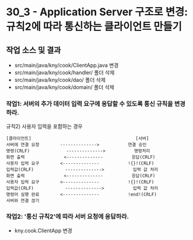 # 30_3 - Application Server 구조로 변경: 규칙2에 따라 통신하는 클라이언트 만들기

## 작업 소스 및 결과

- src/main/java/kny/cook/ClientApp.java 변경
- src/main/java/kny/cook/handler/ 폴더 삭제
- src/main/java/kny/cook/dao/ 폴더 삭제
- src/main/java/kny/cook/domain/ 폴더 삭제


### 작업1: 서버의 추가 데이터 입력 요구에 응답할 수 있도록 통신 규칙을 변경하라. 

규칙2) 사용자 입력을 포함하는 경우
```
[클라이언트]                                        [서버]
서버에 연결 요청        -------------->           연결 승인
명령(CRLF)              -------------->           명령처리
화면 출력               <--------------           응답(CRLF)
사용자 입력 요구        <--------------           !{}!(CRLF)
입력값(CRLF)            -------------->           입력 값 처리
화면 출력               <--------------           응답(CRLF)
사용자 입력 요구        <--------------           !{}!(CRLF)
입력값(CRLF)            -------------->           입력 값 처리
명령어 실행 완료        <--------------           !end!(CRLF)
서버와 연결 끊기
```

### 작업2: '통신 규칙2'에 따라 서버 요청에 응답하라.

- kny.cook.ClientApp 변경